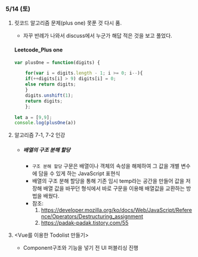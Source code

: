 ### 5/14 (토)

1. 릿코드 알고리즘 문제(plus one) 못푼 것 다시 품.
    - 자꾸 반례가 나와서 discuss에서 누군가 해답 적은 것을 보고 풀었다.
    
    #### Leetcode_Plus one
    ```javascript
    var plusOne = function(digits) {

        for(var i = digits.length - 1; i >= 0; i--){
        if(++digits[i] > 9) digits[i] = 0;
        else return digits;
        }
        digits.unshift(1);
        return digits;
        };

    let a = [9,9];
    console.log(plusOne(a))
    ```
2. 알고리즘 7-1, 7-2 인강
    - ##### 배열의 구조 분해 할당<br/>
        - ```구조 분해 할당``` 구문은 배열이나 객체의 속성을 해체하여 그 값을 개별 변수에 담을 수 있게 하는 JavaScript 표현식
        - 배열의 구조 분해 할당을 통해 기존 임시  temp라는 공간을 만들어 값을 저장해 배열 값을 바꾸던 형식에서 바로 구문을 이용해 배열값을 교환하는 방법을 배웠다.
        - 참조: 
            1. https://developer.mozilla.org/ko/docs/Web/JavaScript/Reference/Operators/Destructuring_assignment
            2. https://padak-padak.tistory.com/55
3. <Vue를 이용한 Todolist 만들기>
    - Component구조와 기능을 넣기 전 UI 퍼블리싱 진행
